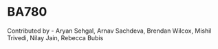 # BA780
Contributed by - Aryan Sehgal, Arnav Sachdeva, Brendan Wilcox, Mishil Trivedi, Nilay Jain, Rebecca Bubis
